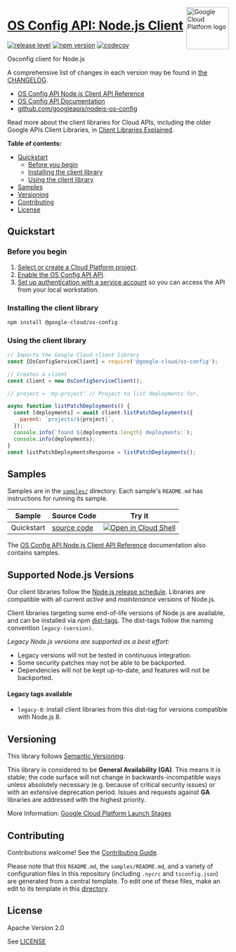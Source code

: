 [//]: # "This README.md file is auto-generated, all changes to this file will be lost."
[//]: # "To regenerate it, use `python -m synthtool`."
<img src="https://avatars2.githubusercontent.com/u/2810941?v=3&s=96" alt="Google Cloud Platform logo" title="Google Cloud Platform" align="right" height="96" width="96"/>

# [OS Config API: Node.js Client](https://github.com/googleapis/nodejs-os-config)

[![release level](https://img.shields.io/badge/release%20level-general%20availability%20%28GA%29-brightgreen.svg?style=flat)](https://cloud.google.com/terms/launch-stages)
[![npm version](https://img.shields.io/npm/v/@google-cloud/os-config.svg)](https://www.npmjs.org/package/@google-cloud/os-config)
[![codecov](https://img.shields.io/codecov/c/github/googleapis/nodejs-os-config/master.svg?style=flat)](https://codecov.io/gh/googleapis/nodejs-os-config)




Osconfig client for Node.js


A comprehensive list of changes in each version may be found in
[the CHANGELOG](https://github.com/googleapis/nodejs-os-config/blob/master/CHANGELOG.md).

* [OS Config API Node.js Client API Reference][client-docs]
* [OS Config API Documentation][product-docs]
* [github.com/googleapis/nodejs-os-config](https://github.com/googleapis/nodejs-os-config)

Read more about the client libraries for Cloud APIs, including the older
Google APIs Client Libraries, in [Client Libraries Explained][explained].

[explained]: https://cloud.google.com/apis/docs/client-libraries-explained

**Table of contents:**


* [Quickstart](#quickstart)
  * [Before you begin](#before-you-begin)
  * [Installing the client library](#installing-the-client-library)
  * [Using the client library](#using-the-client-library)
* [Samples](#samples)
* [Versioning](#versioning)
* [Contributing](#contributing)
* [License](#license)

## Quickstart

### Before you begin

1.  [Select or create a Cloud Platform project][projects].
1.  [Enable the OS Config API API][enable_api].
1.  [Set up authentication with a service account][auth] so you can access the
    API from your local workstation.

### Installing the client library

```bash
npm install @google-cloud/os-config
```


### Using the client library

```javascript
// Imports the Google Cloud client library
const {OsConfigServiceClient} = require('@google-cloud/os-config');

// Creates a client
const client = new OsConfigServiceClient();

// project = 'my-project' // Project to list deployments for.

async function listPatchDeployments() {
  const [deployments] = await client.listPatchDeployments({
    parent: `projects/${project}`,
  });
  console.info(`found ${deployments.length} deployments:`);
  console.info(deployments);
}
const listPatchDeploymentsResponse = listPatchDeployments();

```



## Samples

Samples are in the [`samples/`](https://github.com/googleapis/nodejs-os-config/tree/master/samples) directory. Each sample's `README.md` has instructions for running its sample.

| Sample                      | Source Code                       | Try it |
| --------------------------- | --------------------------------- | ------ |
| Quickstart | [source code](https://github.com/googleapis/nodejs-os-config/blob/master/samples/quickstart.js) | [![Open in Cloud Shell][shell_img]](https://console.cloud.google.com/cloudshell/open?git_repo=https://github.com/googleapis/nodejs-os-config&page=editor&open_in_editor=samples/quickstart.js,samples/README.md) |



The [OS Config API Node.js Client API Reference][client-docs] documentation
also contains samples.

## Supported Node.js Versions

Our client libraries follow the [Node.js release schedule](https://nodejs.org/en/about/releases/).
Libraries are compatible with all current _active_ and _maintenance_ versions of
Node.js.

Client libraries targeting some end-of-life versions of Node.js are available, and
can be installed via npm [dist-tags](https://docs.npmjs.com/cli/dist-tag).
The dist-tags follow the naming convention `legacy-(version)`.

_Legacy Node.js versions are supported as a best effort:_

* Legacy versions will not be tested in continuous integration.
* Some security patches may not be able to be backported.
* Dependencies will not be kept up-to-date, and features will not be backported.

#### Legacy tags available

* `legacy-8`: install client libraries from this dist-tag for versions
  compatible with Node.js 8.

## Versioning

This library follows [Semantic Versioning](http://semver.org/).


This library is considered to be **General Availability (GA)**. This means it
is stable; the code surface will not change in backwards-incompatible ways
unless absolutely necessary (e.g. because of critical security issues) or with
an extensive deprecation period. Issues and requests against **GA** libraries
are addressed with the highest priority.





More Information: [Google Cloud Platform Launch Stages][launch_stages]

[launch_stages]: https://cloud.google.com/terms/launch-stages

## Contributing

Contributions welcome! See the [Contributing Guide](https://github.com/googleapis/nodejs-os-config/blob/master/CONTRIBUTING.md).

Please note that this `README.md`, the `samples/README.md`,
and a variety of configuration files in this repository (including `.nycrc` and `tsconfig.json`)
are generated from a central template. To edit one of these files, make an edit
to its template in this
[directory](https://github.com/googleapis/synthtool/tree/master/synthtool/gcp/templates/node_library).

## License

Apache Version 2.0

See [LICENSE](https://github.com/googleapis/nodejs-os-config/blob/master/LICENSE)

[client-docs]: https://googleapis.dev/nodejs/osconfig/latest/index.html
[product-docs]: https://cloud.google.com/compute/docs/os-patch-management
[shell_img]: https://gstatic.com/cloudssh/images/open-btn.png
[projects]: https://console.cloud.google.com/project
[billing]: https://support.google.com/cloud/answer/6293499#enable-billing
[enable_api]: https://console.cloud.google.com/flows/enableapi?apiid=osconfig.googleapis.com
[auth]: https://cloud.google.com/docs/authentication/getting-started

